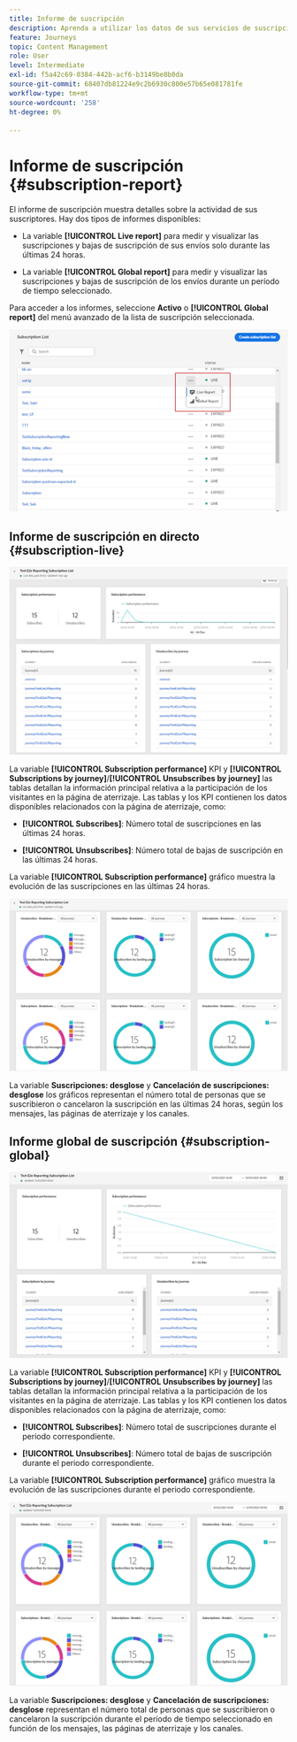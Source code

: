 ```yaml
---
title: Informe de suscripción
description: Aprenda a utilizar los datos de sus servicios de suscripción
feature: Journeys
topic: Content Management
role: User
level: Intermediate
exl-id: f5a42c69-0384-442b-acf6-b3149be8b0da
source-git-commit: 68407db81224e9c2b6930c800e57b65e081781fe
workflow-type: tm+mt
source-wordcount: '258'
ht-degree: 0%

---
```


# Informe de suscripción {#subscription-report}

El informe de suscripción muestra detalles sobre la actividad de sus suscriptores. Hay dos tipos de informes disponibles:

* La variable **[!UICONTROL Live report]** para medir y visualizar las suscripciones y bajas de suscripción de sus envíos solo durante las últimas 24 horas.

* La variable **[!UICONTROL Global report]** para medir y visualizar las suscripciones y bajas de suscripción de los envíos durante un período de tiempo seleccionado.

Para acceder a los informes, seleccione **Activo** o **[!UICONTROL Global report]** del menú avanzado de la lista de suscripción seleccionada.

![](../assets/subscription_report_6.png)

## Informe de suscripción en directo {#subscription-live}

![](../assets/subscription_report_3.png)

La variable **[!UICONTROL Subscription performance]** KPI y **[!UICONTROL Subscriptions by journey]**/**[!UICONTROL Unsubscribes by journey]** las tablas detallan la información principal relativa a la participación de los visitantes en la página de aterrizaje. Las tablas y los KPI contienen los datos disponibles relacionados con la página de aterrizaje, como:

* **[!UICONTROL Subscribes]**: Número total de suscripciones en las últimas 24 horas.

* **[!UICONTROL Unsubscribes]**: Número total de bajas de suscripción en las últimas 24 horas.

La variable **[!UICONTROL Subscription performance]** gráfico muestra la evolución de las suscripciones en las últimas 24 horas.

![](../assets/subscription_report_4.png)

La variable **Suscripciones: desglose** y **Cancelación de suscripciones: desglose** los gráficos representan el número total de personas que se suscribieron o cancelaron la suscripción en las últimas 24 horas, según los mensajes, las páginas de aterrizaje y los canales.

## Informe global de suscripción {#subscription-global}

![](../assets/subscription_report_1.png)

La variable **[!UICONTROL Subscription performance]** KPI y **[!UICONTROL Subscriptions by journey]**/**[!UICONTROL Unsubscribes by journey]** las tablas detallan la información principal relativa a la participación de los visitantes en la página de aterrizaje. Las tablas y los KPI contienen los datos disponibles relacionados con la página de aterrizaje, como:

* **[!UICONTROL Subscribes]**: Número total de suscripciones durante el periodo correspondiente.

* **[!UICONTROL Unsubscribes]**: Número total de bajas de suscripción durante el periodo correspondiente.

La variable **[!UICONTROL Subscription performance]** gráfico muestra la evolución de las suscripciones durante el periodo correspondiente.

![](../assets/subscription_report_2.png)

La variable **Suscripciones: desglose** y **Cancelación de suscripciones: desglose** representan el número total de personas que se suscribieron o cancelaron la suscripción durante el período de tiempo seleccionado en función de los mensajes, las páginas de aterrizaje y los canales.
